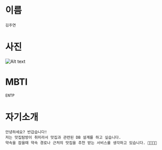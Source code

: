 # 이름  
    김주연  

# 사진  
![Alt text](https://blog.kakaocdn.net/dn/byIKqO/btrrsmPP0yY/ZkOfiytCc3ET8MmEtDQ6X1/img.png)

# MBTI
    ENTP  

# 자기소개
    안녕하세요? 반갑습니다! 
    저는 맛집탐방이 취미라서 맛집과 관련된 DB 설계를 하고 싶습니다. 
    약속을 잡을때 약속 경로나 근처의 맛집을 추천 받는 서비스를 생각하고 있습니다. 🍔🍙🍜🐷
